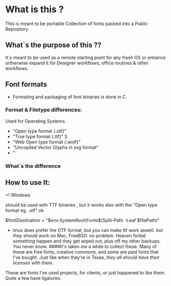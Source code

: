 # What is this ?
This is meant to be portable Collection of fonts packed into a Public Repository.
## What`s the purpose of this ??
It`s meant to be used as a remote starting point for any fresh OS or enhance ortherwise expand it for Designer workflows, office routines & other workflows.
## Font formats
* Formating and packaging of font binaries is done in C  
### Format & Filetype differences: 
Used for Operating Systems 
+ "Open type format {.otf}" 
+ "True type format {.ttf}"
S
+ "Web Open type format {.wotf}"
+ "Uncopiled Vector Glyphs in svg format"
+ "
### What`s  the difference 

## How to use It: 

+! Windows
 
should be used with TTF binaries
    , but it works also with the "Open type format eg. .otf" ok


$fontDestination = "$env:SystemRoot\Fonts\$(Split-Path -Leaf $filePath)"


* linux does prefer the OTF format, but you can make ttf work aswell.
but they should work on Mac, FreeBSD.  no problem.
 Heaven forbid something happen and they get wiped out, plus off my other backups. You never know.
####It's taken me a while to collect these. 
Many of these are free fonts, creative commons, and some are paid fonts that I've bought. Just like when they're in Texas, *they all should have their licenses* with them.

These are fonts I've used projects, for clients, or just happened to like them. Quite a few have ligatures.
